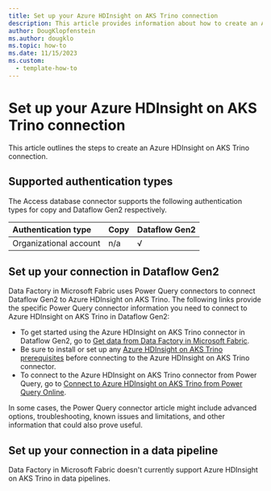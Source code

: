 ```yaml
---
title: Set up your Azure HDInsight on AKS Trino connection
description: This article provides information about how to create an Azure HDInsight on AKS Trino connection in Microsoft Fabric.
author: DougKlopfenstein
ms.author: dougklo
ms.topic: how-to
ms.date: 11/15/2023
ms.custom:
  - template-how-to
---
```


# Set up your Azure HDInsight on AKS Trino connection

This article outlines the steps to create an Azure HDInsight on AKS Trino connection.

## Supported authentication types

The Access database connector supports the following authentication types for copy and Dataflow Gen2 respectively.  

|Authentication type |Copy |Dataflow Gen2 |
|:---|:---|:---|
|Organizational account| n/a | √ |

## Set up your connection in Dataflow Gen2

Data Factory in Microsoft Fabric uses Power Query connectors to connect Dataflow Gen2 to Azure HDInsight on AKS Trino. The following links provide the specific Power Query connector information you need to connect to Azure HDInsight on AKS Trino in Dataflow Gen2:

- To get started using the Azure HDInsight on AKS Trino connector in Dataflow Gen2, go to [Get data from Data Factory in Microsoft Fabric](/power-query/where-to-get-data#get-data-from-data-factory-in-microsoft-fabric-preview).
- Be sure to install or set up any [Azure HDInsight on AKS Trino prerequisites](/power-query/connectors/azure-hdinsight-on-aks-trino#prerequisites) before connecting to the Azure HDInsight on AKS Trino connector.
- To connect to the Azure HDInsight on AKS Trino connector from Power Query, go to [Connect to Azure HDInsight on AKS Trino from Power Query Online](/power-query/connectors/azure-hdinsight-on-aks-trino#connect-to-azure-hdinsight-on-aks-trino-from-power-query-online).

In some cases, the Power Query connector article might include advanced options, troubleshooting, known issues and limitations, and other information that could also prove useful.

## Set up your connection in a data pipeline

Data Factory in Microsoft Fabric doesn't currently support Azure HDInsight on AKS Trino in data pipelines.
